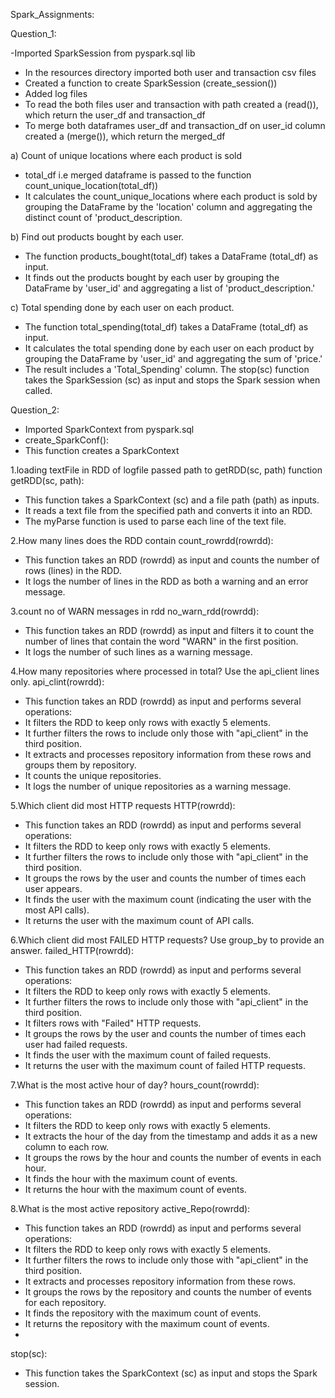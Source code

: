 Spark_Assignments:


Question_1:

-Imported SparkSession from pyspark.sql lib
-	In the resources directory imported both user and transaction csv files
-	Created a function to create SparkSession (create_session())
-	Added log files
-	To read the both files user and transaction with path created a (read()), which return the user_df and transaction_df 
-	To merge both dataframes user_df and transaction_df on user_id column created a (merge()), which return the merged_df
  
a) Count of unique locations where each product is sold
-	total_df i.e  merged dataframe is passed to the function count_unique_location(total_df))
-	It calculates the count_unique_locations where each product is sold by grouping the DataFrame by the 'location' column and aggregating the distinct count of 'product_description.
  
b) Find out products bought by each user.
-	The function products_bought(total_df) takes a DataFrame (total_df) as input.
-	It finds out the products bought by each user by grouping the DataFrame by 'user_id' and aggregating a list of 'product_description.'
  
 c) Total spending done by each user on each product.
-	The function total_spending(total_df) takes a DataFrame (total_df) as input.
-	It calculates the total spending done by each user on each product by grouping the DataFrame by 'user_id' and aggregating the sum of 'price.'
-	The result includes a 'Total_Spending' column.
The stop(sc) function takes the SparkSession (sc) as input and stops the Spark session when called.

Question_2:

- Imported SparkContext from pyspark.sql
- create_SparkConf():
-	This function creates a SparkContext

1.loading textFile in RDD of logfile passed path to getRDD(sc, path) function
getRDD(sc, path):
-	This function takes a SparkContext (sc) and a file path (path) as inputs.
-	It reads a text file from the specified path and converts it into an RDD.
-	The myParse function is used to parse each line of the text file.
  
2.How many lines does the RDD contain
count_rowrdd(rowrdd):
-	This function takes an RDD (rowrdd) as input and counts the number of rows (lines) in the RDD.
-	It logs the number of lines in the RDD as both a warning and an error message.

3.count no of WARN messages in rdd
no_warn_rdd(rowrdd):
- This function takes an RDD (rowrdd) as input and filters it to count the number of lines that contain the word "WARN" in the first position.
- It logs the number of such lines as a warning message.

4.How many repositories where processed in total? Use the api_client lines only.
api_clint(rowrdd):
-	This function takes an RDD (rowrdd) as input and performs several operations:
-	It filters the RDD to keep only rows with exactly 5 elements.
-	It further filters the rows to include only those with "api_client" in the third position.
-	It extracts and processes repository information from these rows and groups them by repository.
-	It counts the unique repositories.
-	It logs the number of unique repositories as a warning message.

5.Which client did most HTTP requests
HTTP(rowrdd):
-	This function takes an RDD (rowrdd) as input and performs several operations:
-	It filters the RDD to keep only rows with exactly 5 elements.
-	It further filters the rows to include only those with "api_client" in the third position.
-	It groups the rows by the user and counts the number of times each user appears.
-	It finds the user with the maximum count (indicating the user with the most API calls).
-	It returns the user with the maximum count of API calls.
  
6.Which client did most FAILED HTTP requests? Use group_by to provide an answer.
failed_HTTP(rowrdd):
-	This function takes an RDD (rowrdd) as input and performs several operations:
-	It filters the RDD to keep only rows with exactly 5 elements.
-	It further filters the rows to include only those with "api_client" in the third position.
-	It filters rows with "Failed" HTTP requests.
-	It groups the rows by the user and counts the number of times each user had failed requests.
-	It finds the user with the maximum count of failed requests.
-	It returns the user with the maximum count of failed HTTP requests.
  
7.What is the most active hour of day?
hours_count(rowrdd):
-	This function takes an RDD (rowrdd) as input and performs several operations:
-	It filters the RDD to keep only rows with exactly 5 elements.
-	It extracts the hour of the day from the timestamp and adds it as a new column to each row.
-	It groups the rows by the hour and counts the number of events in each hour.
-	It finds the hour with the maximum count of events.
-	It returns the hour with the maximum count of events.

8.What is the most active repository
active_Repo(rowrdd):
-	This function takes an RDD (rowrdd) as input and performs several operations:
-	It filters the RDD to keep only rows with exactly 5 elements.
-	It further filters the rows to include only those with "api_client" in the third position.
-	It extracts and processes repository information from these rows.
-	It groups the rows by the repository and counts the number of events for each repository.
-	It finds the repository with the maximum count of events.
-	It returns the repository with the maximum count of events.
-	
stop(sc):
-	This function takes the SparkContext (sc) as input and stops the Spark session.






